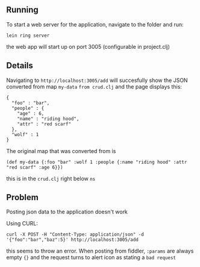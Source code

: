 ## Running

To start a web server for the application, navigate to the folder and run:

    lein ring server

the web app will start up on port 3005 (configurable in project.clj)



## Details

Navigating to `http://localhost:3005/add` will succesfully show the JSON converted from map `my-data` `from crud.clj`
and the page displays this: 

    {
      "foo" : "bar",
      "people" : {
        "age" : 6,
        "name" : "riding hood",
        "attr" : "red scarf"
      },
      "wolf" : 1
    }
    
The original map that was converted from is 

    (def my-data {:foo "bar" :wolf 1 :people {:name "riding hood" :attr "red scarf" :age 6}})
    
this is in the `crud.clj` right below `ns` 


## Problem

Posting json data to the application doesn't work

Using CURL: 

    curl -X POST -H "Content-Type: application/json" -d '{"foo":"bar","baz":5}' http://localhost:3005/add
    
this seems to throw an error.  When posting from fiddler, `:params` are always empty `{}` and the request turns to alert icon
as stating a `bad request`

